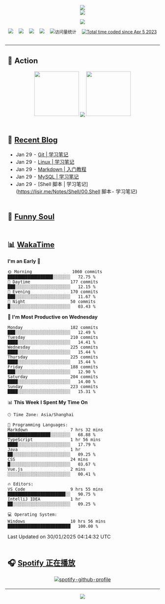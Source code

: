 <div align="center">

<img src="https://capsule-render.vercel.app/api?type=waving&color=timeGradient&height=300&&section=header&text=HI%20THERE!&fontSize=90&fontAlign=50&fontAlignY=30&desc=I%E2%80%99m%20@LI%20SIR%20%F0%9F%91%8B&descAlign=50&descSize=30&descAlignY=60&animation=twinkling" />

<div align="center">

  <!-- dynamic typing effect 动态打字效果 -->
  <div align="center">
    <a href="https://lisir.me/">
      <img src="https://readme-typing-svg.herokuapp.com/?lines=今日事，今日毕;任何不能摧毁你的东西;都将使你更加强大;你需要掌控自己的生活;而不是被生活掌控&center=true&size=25">
    </a>
  </div>

  <!-- knock code pictures 敲代码的图片 -->
  <img order-radius="100px" src="https://cdn.jsdelivr.net/gh/wkwbk/wkwbk/assets/images/001.gif"><br>

  <!-- profile logo 个人资料徽标 -->
  <div align="center">
    <a href="https://lisir.me/" title="点击跳转"><img src="https://img.shields.io/badge/Blog-%E4%B8%AA%E4%BA%BA%E5%8D%9A%E5%AE%A2-red"></a>&emsp;
    <a href="https://photo.lisir.me/" title="点击跳转"><img src="https://img.shields.io/badge/Photo-%E6%97%B6%E5%85%89%E7%9B%B8%E5%86%8C-blue"></a>&emsp;
    <a href="https://cloud.lisir.me/" title="点击跳转"><img src="https://img.shields.io/badge/Cloud%20Disk-%E6%88%91%E7%9A%84%E4%BA%91%E7%9B%98-green"></a>&emsp;
    <a href="https://nz.lisir.me/" title="点击跳转"><img src="https://img.shields.io/badge/%E5%93%AA%E5%90%92-%E7%9B%91%E6%8E%A7%E9%9D%A2%E6%9D%BF-blueviolet"></a>&emsp;
    <!-- visitor -->
    <img src="https://komarev.com/ghpvc/?username=wkwbk&label=Views&color=orange&style=flat" alt="访问量统计" />&emsp;
    <a href="https://wakatime.com/@2237354f-824a-4472-ae76-c1eca96c8908"><img src="https://wakatime.com/badge/user/2237354f-824a-4472-ae76-c1eca96c8908.svg" alt="Total time coded since Apr 5 2023" /></a>
  </div>

</div>

<br>

<div align="center">

<table>

<tr><td>

## 🚀 Action

<!-- github-readme-streak-stats 连续提交代码天数记录 -->
<div align="center">
  <img width="145" src="https://cdn.jsdelivr.net/gh/wkwbk/wkwbk/assets/images/002.png">
  <img align="center" src="https://github-readme-stats.vercel.app/api?username=wkwbk&show_icons=true&theme=transparent">
  <img width="145" src="https://cdn.jsdelivr.net/gh/wkwbk/wkwbk/assets/images/001.png">
</div>

<br>

</td></tr>

<tr><td>

<!-- 近期博客 -->
## 📃 [Recent Blog](https://lisir.me/)

<!-- feed start -->
- Jan 29 - [Git | 学习笔记](https://lisir.me/Notes/Git/00.Git-学习笔记)
- Jan 29 - [Linux | 学习笔记](https://lisir.me/Notes/Linux/00.Linux-学习笔记)
- Jan 29 - [Markdown | 入门教程](https://lisir.me/Notes/Markdown/00.Markdown-入门教程)
- Jan 29 - [MySQL | 学习笔记](https://lisir.me/Notes/MySQL/00.MySQL-学习笔记)
- Jan 29 - [Shell 脚本 | 学习笔记](https://lisir.me/Notes/Shell/00.Shell 脚本- 学习笔记)
<!-- feed end -->

</td></tr>

<tr><td>

<!-- 豆瓣 -->
## 🤾 [Funny Soul](https://movie.douban.com/people/li778057151)

<!-- START_SECTION:douban -->

<!-- END_SECTION:douban -->

</td></tr>

<tr><td>

<!-- wakatime 统计 -->
## 📊 [WakaTime](https://wakatime.com/@wkwbk)

<!--START_SECTION:waka-->
**I'm an Early 🐤** 

```text
🌞 Morning                1060 commits        ██████████████████░░░░░░░   72.75 % 
🌆 Daytime                177 commits         ███░░░░░░░░░░░░░░░░░░░░░░   12.15 % 
🌃 Evening                170 commits         ███░░░░░░░░░░░░░░░░░░░░░░   11.67 % 
🌙 Night                  50 commits          █░░░░░░░░░░░░░░░░░░░░░░░░   03.43 % 
```
📅 **I'm Most Productive on Wednesday** 

```text
Monday                   182 commits         ███░░░░░░░░░░░░░░░░░░░░░░   12.49 % 
Tuesday                  210 commits         ████░░░░░░░░░░░░░░░░░░░░░   14.41 % 
Wednesday                225 commits         ████░░░░░░░░░░░░░░░░░░░░░   15.44 % 
Thursday                 225 commits         ████░░░░░░░░░░░░░░░░░░░░░   15.44 % 
Friday                   188 commits         ███░░░░░░░░░░░░░░░░░░░░░░   12.90 % 
Saturday                 204 commits         ████░░░░░░░░░░░░░░░░░░░░░   14.00 % 
Sunday                   223 commits         ████░░░░░░░░░░░░░░░░░░░░░   15.31 % 
```


📊 **This Week I Spent My Time On** 

```text
🕑︎ Time Zone: Asia/Shanghai

💬 Programming Languages: 
Markdown                 7 hrs 32 mins       █████████████████░░░░░░░░   68.88 % 
TypeScript               1 hr 56 mins        ████░░░░░░░░░░░░░░░░░░░░░   17.79 % 
Java                     1 hr                ██░░░░░░░░░░░░░░░░░░░░░░░   09.25 % 
CSS                      24 mins             █░░░░░░░░░░░░░░░░░░░░░░░░   03.67 % 
Vue.js                   2 mins              ░░░░░░░░░░░░░░░░░░░░░░░░░   00.41 % 

🔥 Editors: 
VS Code                  9 hrs 55 mins       ███████████████████████░░   90.75 % 
IntelliJ IDEA            1 hr                ██░░░░░░░░░░░░░░░░░░░░░░░   09.25 % 

💻 Operating System: 
Windows                  10 hrs 56 mins      █████████████████████████   100.00 % 
```


 Last Updated on 30/01/2025 04:14:32 UTC
<!--END_SECTION:waka-->

</td></tr>

<tr><td>

## 🎧 [Spotify 正在播放](https://open.spotify.com/user/31s4ftvnfnus65uynvxmxu7rkfom)

<div align="center">

  [![spotify-github-profile](https://spotify-github-profile.kittinanx.com/api/view?uid=31s4ftvnfnus65uynvxmxu7rkfom&cover_image=true&theme=default&show_offline=false&background_color=121212&interchange=true&bar_color_cover=true)](https://spotify-github-profile.kittinanx.com/api/view?uid=31s4ftvnfnus65uynvxmxu7rkfom&redirect=true)

</div>

</td></tr>

</table>

</div>

<img src="https://capsule-render.vercel.app/api?type=waving&color=timeGradient&height=300&&section=footer&text=THE%20END!&fontSize=90&fontAlign=50&fontAlignY=70&desc=Hope%20your%20program%20is%20bug-free!&descAlign=50&descSize=30&descAlignY=40&animation=twinkling" />

</div>
